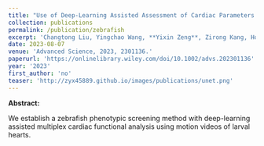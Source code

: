 ```yaml
---
title: "Use of Deep-Learning Assisted Assessment of Cardiac Parameters in Zebrafish to Discover Cyanidin Chloride as a Novel Keap1 Inhibitor Against Doxorubicin-Induced Cardiotoxicity"
collection: publications
permalink: /publication/zebrafish
excerpt: 'Changtong Liu, Yingchao Wang, **Yixin Zeng**, Zirong Kang, Hong Zhao, Kun Qi, Hongzhi Wu, Lu Zhao and Yi Wang'
date: 2023-08-07
venue: 'Advanced Science, 2023, 2301136.'
paperurl: 'https://onlinelibrary.wiley.com/doi/10.1002/advs.202301136'
year: '2023'
first_author: 'no'
teaser: 'http://zyx45889.github.io/images/publications/unet.png'
---
```


<b>Abstract:</b>

We establish a zebrafish phenotypic screening method with deep-learning assisted multiplex cardiac functional analysis using motion videos of larval hearts.
